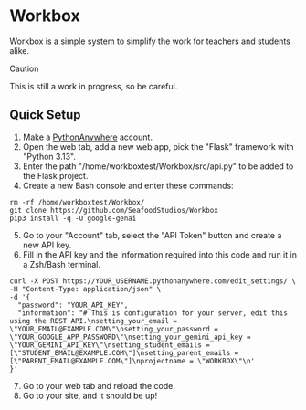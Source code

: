 # Workbox
Workbox is a simple system to simplify the work for teachers and students alike.
> [!CAUTION]  
> This is still a work in progress, so be careful.
## Quick Setup
1. Make a [PythonAnywhere](https://www.pythonanywhere.com/pricing/) account.
2. Open the web tab, add a new web app, pick the "Flask" framework with "Python 3.13".
3. Enter the path "/home/workboxtest/Workbox/src/api.py" to be added to the Flask project.
4. Create a new Bash console and enter these commands:
```
rm -rf /home/workboxtest/Workbox/
git clone https://github.com/SeafoodStudios/Workbox
pip3 install -q -U google-genai
```
5. Go to your "Account" tab, select the "API Token" button and create a new API key.
6. Fill in the API key and the information required into this code and run it in a Zsh/Bash terminal.
```
curl -X POST https://YOUR_USERNAME.pythonanywhere.com/edit_settings/ \
-H "Content-Type: application/json" \
-d '{
  "password": "YOUR_API_KEY",
  "information": "# This is configuration for your server, edit this using the REST API.\nsetting_your_email = \"YOUR_EMAIL@EXAMPLE.COM\"\nsetting_your_password = \"YOUR_GOOGLE_APP_PASSWORD\"\nsetting_your_gemini_api_key = \"YOUR_GEMINI_API_KEY\"\nsetting_student_emails = [\"STUDENT_EMAIL@EXAMPLE.COM\"]\nsetting_parent_emails = [\"PARENT_EMAIL@EXAMPLE.COM\"]\nprojectname = \"WORKBOX\"\n'
}'
```
7. Go to your web tab and reload the code.
8. Go to your site, and it should be up!
